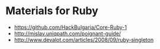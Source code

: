 # Materials for Ruby

* https://github.com/HackBulgaria/Core-Ruby-1
* http://mislav.uniqpath.com/poignant-guide/
* http://www.devalot.com/articles/2008/09/ruby-singleton
